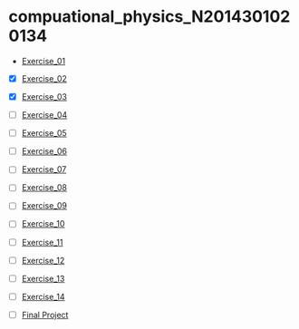 # compuational_physics_N2014301020134

- [Exercise_01](https://github.com/longgedada/compuational_physics_N2014301020134/blob/master/Exercise_01:Make%20your%20own%20github%20account%20and%20add%20a%20README)
- [x] [Exercise_02](https://github.com/longgedada/compuational_physics_N2014301020134/blob/master/Exercise_02%20%20Spell%20my%20name)
- [x] [Exercise_03](https://github.com/longgedada/compuational_physics_N2014301020134/blob/master/Exercise_03%20move%20my%20name)
- [ ] [Exercise_04](https://github.com/longgedada/compuational_physics_N2014301020134/blob/master/Exercise_04)
- [ ] [Exercise_05](https://github.com/longgedada/compuational_physics_N2014301020134/blob/master/Exercise_05)
- [ ] [Exercise_06](https://github.com/longgedada/compuational_physics_N2014301020134/blob/master/Exercise_06)
- [ ] [Exercise_07](https://github.com/longgedada/compuational_physics_N2014301020134/blob/master/Exercise_07)
- [ ] [Exercise_08](https://github.com/longgedada/compuational_physics_N2014301020134/blob/master/Exercise_08)
- [ ] [Exercise_09](https://github.com/longgedada/compuational_physics_N2014301020134/blob/master/Exercise_09)
- [ ] [Exercise_10](https://github.com/longgedada/compuational_physics_N2014301020134/blob/master/Exercise_10)
- [ ] [Exercise_11](https://github.com/longgedada/compuational_physics_N2014301020134/blob/master/Exercise_11)
- [ ] [Exercise_12](https://github.com/longgedada/compuational_physics_N2014301020134/blob/master/Exercise_12)
- [ ] [Exercise_13](https://github.com/longgedada/compuational_physics_N2014301020134/blob/master/Exercise_13)
- [ ] [Exercise_14](https://github.com/longgedada/compuational_physics_N2014301020134/blob/master/Exercise_14)
- [ ] [Final Project](https://github.com/longgedada/compuational_physics_N2014301020134/blob/master/Final%20Project)


